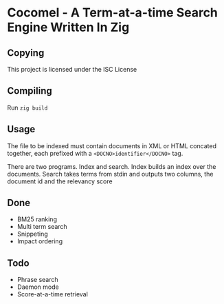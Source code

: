 # Cocomel - A Term-at-a-time Search Engine Written In Zig

## Copying

This project is licensed under the ISC License

## Compiling

Run `zig build`

## Usage

The file to be indexed must contain documents in XML or HTML concated together, each prefixed with a `<DOCNO>identifier</DOCNO>` tag.

There are two programs. Index and search. Index builds an index over the documents. Search takes terms from stdin and outputs two columns, the document id and the relevancy score

## Done

* BM25 ranking
* Multi term search
* Snippeting
* Impact ordering

## Todo

* Phrase search
* Daemon mode
* Score-at-a-time retrieval
